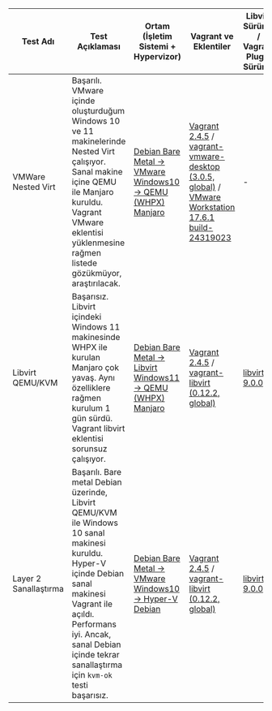 | Test Adı               | Test Açıklaması                                                                                                                                                                                                                                                                                              | Ortam (İşletim Sistemi + Hypervizor)                                                                                      | Vagrant ve Eklentiler                                                                                          | Libvirt Sürümü / Vagrant Plugin Sürümü                          | QEMU Sürümü               | Tarih        |
|-------------------------|---------------------------------------------------------------------------------------------------------------------------------------------------------------------------------------------------------------------------------------------------------------------------------------------------------------|-----------------------------------------------------------------------------------------------------|---------------------------------------------------------------------------------------------------------------|---------------------------------------------------------------|---------------------------|--------------|
| VMWare Nested Virt      | Başarılı. VMware içinde oluşturduğum Windows 10 ve 11 makinelerinde Nested Virt çalışıyor. Sanal makine içine QEMU ile Manjaro kuruldu. Vagrant VMware eklentisi yüklenmesine rağmen listede gözükmüyor, araştırılacak.                                                                                      | [Debian Bare Metal → VMware Windows10 → QEMU (WHPX) Manjaro](#) | [Vagrant 2.4.5](#) / [vagrant-vmware-desktop (3.0.5, global)](#) / [VMware Workstation 17.6.1 build-24319023](#) | -                  | [QEMU 10.0.0 (20250422)](#)     | 28.04.2025   |
| Libvirt QEMU/KVM        | Başarısız. Libvirt içindeki Windows 11 makinesinde WHPX ile kurulan Manjaro çok yavaş. Aynı özelliklere rağmen kurulum 1 gün sürdü. Vagrant libvirt eklentisi sorunsuz çalışıyor.                                                                                                                           | [Debian Bare Metal → Libvirt Windows11 → QEMU (WHPX) Manjaro](#) | [Vagrant 2.4.5](#) / [vagrant-libvirt (0.12.2, global)](#) | [libvirt 9.0.0](#)                  | [QEMU 10.0.0 (20250422)](#)     | 28.04.2025   |
| Layer 2 Sanallaştırma   | Başarılı. Bare metal Debian üzerinde, Libvirt QEMU/KVM ile Windows 10 sanal makinesi kuruldu. Hyper-V içinde Debian sanal makinesi Vagrant ile açıldı. Performans iyi. Ancak, sanal Debian içinde tekrar sanallaştırma için `kvm-ok` testi başarısız.                                                    | [Debian Bare Metal → VMware Windows10 → Hyper-V Debian](#) | [Vagrant 2.4.5](#) / [vagrant-libvirt (0.12.2, global)](#) | [libvirt 9.0.0](#)               | [QEMU 10.0.0 (20250422)](#)     | 28.04.2025   |

